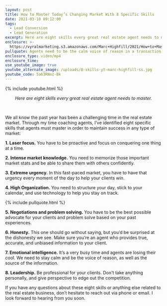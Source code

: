 ```yaml
---
layout: post
title: How to Master Today’s Changing Market With 8 Specific Skills
date: 2021-03-10 09:12:00
tags:
  - Lead Conversion
  - Lead Generation
excerpt: Here are eight skills every great real estate agent needs to master.
enclosure: >-
  https://vyralmarketing.s3.amazonaws.com/Marc+Highfill/2021/How+to+Master+Today%E2%80%99s+Changing+Market+With+8+Specific+Skills+(1).mp4
pullquote: Agents need to be the calm voice of reason in a transaction.
enclosure_type: video/mp4
enclosure_time:
use_youtube_image: true
youtube_alternate_image: /uploads/8-skills-yt-marc-highfill-ss.jpg
youtube_code: 5a63RNoz-Bk
---
```

{% include youtube.html %}

<center><em>Here are eight skills every great real estate agent needs to master.</em></center>

&nbsp;

We all know the past year has been a challenging time in the real estate market. Through my time coaching agents, I’ve identified eight specific skills that agents must master in order to maintain success in any type of market:

**1\. Laser focus.** You have to be proactive and focus on conquering one thing at a time.

**2\. Intense market knowledge.** You need to memorize those important market stats and be able to share them with others confidently.

**3\. Extreme urgency.** In this fast-paced market, you have to have that urgency every moment of the day to help your clients win.

**4\. High Organization.** You need to structure your day, stick to your calendar, and use technology to help you stay on track.

{% include pullquote.html %}

**5\. Negotiations and problem solving.** You have to be the best possible advocate for your clients and problem solve based on your past experiences.

**6\. Honesty.** This one should go without saying, but you’d be surprised at the dishonesty we see. Make sure you’re an agent who provides true, accurate, and unbiased information to your client.

**7\. Emotional intelligence.** It’s a very busy time and agents are losing their cool. We need to stay calm and be the voice of reason, as well as the source of the information.

**8\. Leadership.** Be professional for your clients. Don't take anything personally, and give perspective to edge out the competition.

If you have any questions about these eight skills or anything else related to the real estate business, don’t hesitate to reach out via phone or email. I look forward to hearing from you soon.
